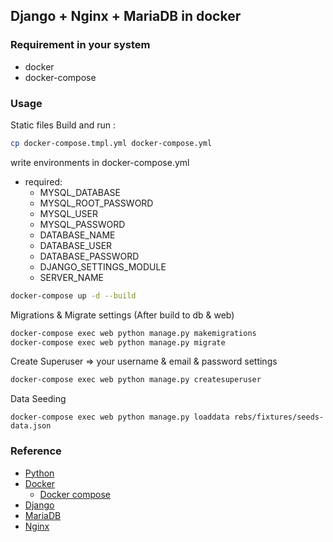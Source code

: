 ## Django + Nginx + MariaDB in docker

### Requirement in your system

- docker
- docker-compose

### Usage

Static files Build and run :

```bash
cp docker-compose.tmpl.yml docker-compose.yml
```
write environments in docker-compose.yml
- required: 
  - MYSQL_DATABASE
  - MYSQL_ROOT_PASSWORD
  - MYSQL_USER
  - MYSQL_PASSWORD
  - DATABASE_NAME 
  - DATABASE_USER
  - DATABASE_PASSWORD
  - DJANGO_SETTINGS_MODULE
  - SERVER_NAME
  
```bash
docker-compose up -d --build
```

Migrations & Migrate settings (After build to db & web)

```bash
docker-compose exec web python manage.py makemigrations
docker-compose exec web python manage.py migrate
```

Create Superuser => your username & email & password settings

```bash
docker-compose exec web python manage.py createsuperuser
```

Data Seeding

```
docker-compose exec web python manage.py loaddata rebs/fixtures/seeds-data.json 
```


### Reference
- [Python](www.python.org)
- [Docker](www.docker.com)
    - [Docker compose](docs.docker.com/compose)
- [Django](www.djangoproject.com)
- [MariaDB](mariadb.org)
- [Nginx](https://www.nginx.com/)

